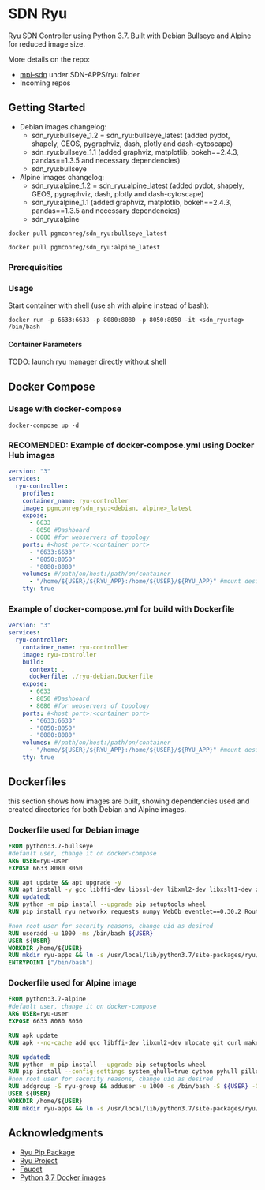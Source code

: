 # SDN Ryu

Ryu SDN Controller using Python 3.7. Built with Debian Bullseye and Alpine for reduced image size.

More details on the repo:
- [mpi-sdn](https://github.com/pgm-n117/mpi-sdn/) under SDN-APPS/ryu folder
- Incoming repos


## Getting Started

- Debian images changelog:
  - sdn_ryu:bullseye_1.2 = sdn_ryu:bullseye_latest (added pydot, shapely, GEOS, pygraphviz, dash, plotly and dash-cytoscape)
  - sdn_ryu:bullseye_1.1 (added graphviz, matplotlib, bokeh==2.4.3, pandas==1.3.5 and necessary dependencies)
  - sdn_ryu:bullseye
- Alpine images changelog:
  - sdn_ryu:alpine_1.2 = sdn_ryu:alpine_latest (added pydot, shapely, GEOS, pygraphviz, dash, plotly and dash-cytoscape)
  - sdn_ryu:alpine_1.1 (added graphviz, matplotlib, bokeh==2.4.3, pandas==1.3.5 and necessary dependencies)
  - sdn_ryu:alpine

```shell
docker pull pgmconreg/sdn_ryu:bullseye_latest
```
```shell
docker pull pgmconreg/sdn_ryu:alpine_latest
```

### Prerequisities


### Usage
Start container with shell (use sh with alpine instead of bash):
```shell
docker run -p 6633:6633 -p 8080:8080 -p 8050:8050 -it <sdn_ryu:tag> /bin/bash
```

#### Container Parameters

TODO: launch ryu manager directly without shell



## Docker Compose
### Usage with docker-compose
```shell
docker-compose up -d 
```
### RECOMENDED: Example of docker-compose.yml using Docker Hub images
```yml
version: "3"
services:
  ryu-controller:
    profiles:
    container_name: ryu-controller
    image: pgmconreg/sdn_ryu:<debian, alpine>_latest
    expose:
      - 6633
      - 8050 #Dashboard
      - 8080 #for webservers of topology
    ports: #<host port>:<container port>
      - "6633:6633"
      - "8050:8050"
      - "8080:8080"
    volumes: #/path/on/host:/path/on/container
      - "/home/${USER}/${RYU_APP}:/home/${USER}/${RYU_APP}" #mount desired directory into container. ${USER} references local host user, not containers user
    tty: true
```

### Example of docker-compose.yml for build with Dockerfile

```yml
version: "3"
services:
  ryu-controller:
    container_name: ryu-controller
    image: ryu-controller
    build:
      context: .
      dockerfile: ./ryu-debian.Dockerfile
    expose:
      - 6633
      - 8050 #Dashboard
      - 8080 #for webservers of topology
    ports: #<host port>:<container port>
      - "6633:6633"
      - "8050:8050"
      - "8080:8080"
    volumes: #/path/on/host:/path/on/container
      - "/home/${USER}/${RYU_APP}:/home/${USER}/${RYU_APP}" #mount desired directory into container. ${USER} references local host user, not containers user
    tty: true

  ```

## Dockerfiles
this section shows how images are built, showing dependencies used and created directories for both Debian and Alpine images.
  ### Dockerfile used for Debian image
  ```dockerfile
  FROM python:3.7-bullseye
  #default user, change it on docker-compose
  ARG USER=ryu-user
  EXPOSE 6633 8080 8050

  RUN apt update && apt upgrade -y
  RUN apt install -y gcc libffi-dev libssl-dev libxml2-dev libxslt1-dev zlib1g-dev mlocate git curl make libpng-dev libjpeg-dev libgeos-dev graphviz graphviz-dev net-tools
  RUN updatedb
  RUN python -m pip install --upgrade pip setuptools wheel
  RUN pip install ryu networkx requests numpy WebOb eventlet==0.30.2 Routes six tinyrpc graphviz matplotlib bokeh==2.4.3 pandas==1.3.5 pydot GEOS shapely pygraphviz dash plotly dash-cytoscape

  #non root user for security reasons, change uid as desired
  RUN useradd -u 1000 -ms /bin/bash ${USER} 
  USER ${USER}
  WORKDIR /home/${USER}
  RUN mkdir ryu-apps && ln -s /usr/local/lib/python3.7/site-packages/ryu/app ryu-apps
  ENTRYPOINT ["/bin/bash"]
  ```


  ### Dockerfile used for Alpine image
  ```dockerfile
  FROM python:3.7-alpine
  #default user, change it on docker-compose
  ARG USER=ryu-user
  EXPOSE 6633 8080 8050

  RUN apk update
  RUN apk --no-cache add gcc libffi-dev libxml2-dev mlocate git curl make musl-dev linux-headers g++ bzip2-dev libpng-dev libjpeg qhull-dev libxslt-dev libgcc openssl-dev jpeg-dev zlib-dev freetype-dev lcms2-dev openjpeg-dev tiff-dev tk-dev tcl-dev geos-dev graphviz graphviz-dev

  RUN updatedb
  RUN python -m pip install --upgrade pip setuptools wheel
  RUN pip install --config-settings system_qhull=true cython pyhull pillow ryu networkx requests numpy WebOb eventlet==0.30.2 Routes six tinyrpc graphviz matplotlib==3.3.4 bokeh==2.4.3 pandas==1.3.5 pydot GEOS shapely pygraphviz dash plotly dash-cytoscape
  #non root user for security reasons, change uid as desired
  RUN addgroup -S ryu-group && adduser -u 1000 -s /bin/bash -S ${USER} -G ryu-group 
  USER ${USER}
  WORKDIR /home/${USER}
  RUN mkdir ryu-apps && ln -s /usr/local/lib/python3.7/site-packages/ryu/app ryu-apps
  ```
<!---#### Environment Variables

* `VARIABLE_ONE` - A Description
* `ANOTHER_VAR` - More Description
* `YOU_GET_THE_IDEA` - And another

#### Volumes

* `/your/file/location` - File location

#### Useful File Locations

* `/some/special/script.sh` - List special scripts
  
* `/magic/dir` - And also directories

## Built With

* List the software v0.1.3
* And the version numbers v2.0.0
* That are in this container v0.3.2

## Find Us

* [GitHub](https://github.com/your/repository)
* [Quay.io](https://quay.io/repository/your/docker-repository)

## Contributing

Please read [CONTRIBUTING.md](CONTRIBUTING.md) for details on our code of conduct, and the process for submitting pull requests to us.

## Versioning

We use [SemVer](http://semver.org/) for versioning. For the versions available, see the 
[tags on this repository](https://github.com/your/repository/tags). 

## Authors

* **Billie Thompson** - *Initial work* - [PurpleBooth](https://github.com/PurpleBooth)

See also the list of [contributors](https://github.com/your/repository/contributors) who 
participated in this project.

## License

This project is licensed under the MIT License - see the [LICENSE.md](LICENSE.md) file for details.
--->
## Acknowledgments

<!---* People you want to thank
* If you took a bunch of code from somewhere list it here
--->
- [Ryu Pip Package](https://pypi.org/project/ryu/) 
- [Ryu Project](https://ryu-sdn.org/index.html) 
- [Faucet](https://github.com/faucetsdn/ryu)
- [Python 3.7 Docker images](https://hub.docker.com/_/python) 